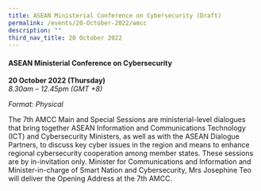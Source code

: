 ```yaml
---
title: ASEAN Ministerial Conference on Cybersecurity (Draft)
permalink: /events/20-October-2022/amcc
description: ""
third_nav_title: 20 October 2022
---
```


#### **ASEAN Ministerial Conference on Cybersecurity**

**20 October 2022 (Thursday)**  
*8.30am – 12.45pm (GMT +8)*

*Format: Physical*

 The 7th AMCC Main and Special Sessions are ministerial-level dialogues that bring together ASEAN Information and Communications Technology (ICT) and Cybersecurity Ministers, as well as with the ASEAN Dialogue Partners, to discuss key cyber issues in the region and means to enhance regional cybersecurity cooperation among member states. These sessions are by in-invitation only. Minister for Communications and Information and Minister-in-charge of Smart Nation and Cybersecurity, Mrs Josephine Teo will deliver the Opening Address at the 7th AMCC.